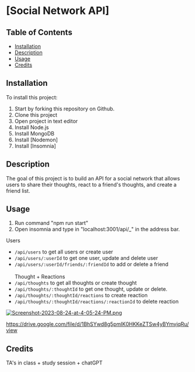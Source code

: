 # [Social Network API]

## Table of Contents

- [Installation](#installation)
- [Description](#description)
- [Usage](#usage)
- [Credits](#credits)

## Installation

To install this project: 
1. Start by forking this repository on Github. 
2. Clone this project
3. Open project in text editor
4. Install Node.js
5. Install MongoDB
6. Install [Nodemon]
7. Install [Insomnia]


## Description
 The goal of this project is to build an API for a social network that allows users to share their thoughts, react to a friend's thoughts, and create a friend list.

## Usage
1. Run command "npm run start" 
2. Open insomnia and type in "localhost:3001/api/_" in the address bar.

Users <br>
- `/api/users` to get all users or create user
- `/api/users/:userId` to get one user, update and delete user
- `/api/users/:userId/friends/:friendId` to add or delete a friend <br><br>
Thought + Reactions <br>
- `/api/thoughts` to get all thoughts or create thought
- `/api/thoughts/:thoughtId` to get one thought, update or delete. 
- `/api/thoughts/:thoughtId/reactions` to create reaction 
- `/api/thoughts/:thoughtId/reactions/:reactionId` to delete reaction 

[![Screenshot-2023-08-24-at-4-05-24-PM.png](https://i.postimg.cc/Ssfh76Fk/Screenshot-2023-08-24-at-4-05-24-PM.png)](https://postimg.cc/Kkjwmg8H)

https://drive.google.com/file/d/1BhSYwd8g5pmIK0HKKeZTSw4yBYmvjqRu/view


## Credits
TA's in class + study session + chatGPT


